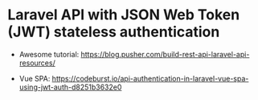 # Laravel API with JSON Web Token (JWT) stateless authentication


- Awesome tutorial: https://blog.pusher.com/build-rest-api-laravel-api-resources/

- Vue SPA: https://codeburst.io/api-authentication-in-laravel-vue-spa-using-jwt-auth-d8251b3632e0